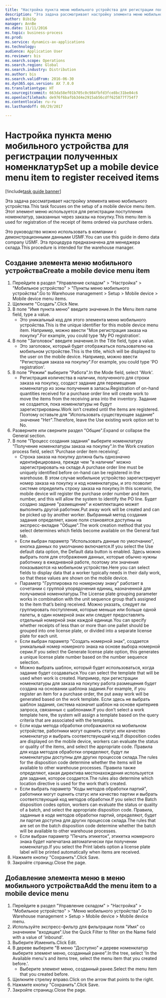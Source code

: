 ```yaml
--- 
title: "Настройка пункта меню мобильного устройства для регистрации полученных номенклатур"
description: "Эта задача рассматривает настройку элемента меню мобильного устройства."
author: BibiSp
manager: AnnBe
ms.date: 11/11/2016
ms.topic: business-process
ms.prod: 
ms.service: dynamics-ax-applications
ms.technology: 
audience: Application User
ms.reviewer: bis
ms.search.scope: Operations
ms.search.region: Global
ms.search.industry: Distribution
ms.author: bis
ms.search.validFrom: 2016-06-30
ms.dyn365.ops.version: AX 7.0.0
ms.translationtype: HT
ms.sourcegitcommit: 663da58ef01b705c0c984fbfd3fce8bc31be04c6
ms.openlocfilehash: de976f6bafbb3d4e2915ab56cdff625877f754f7
ms.contentlocale: ru-ru
ms.lasthandoff: 08/29/2017

---
```

# <a name="set-up-a-mobile-device-menu-item-to-register-received-items"></a><span data-ttu-id="1e55e-103">Настройка пункта меню мобильного устройства для регистрации полученных номенклатур</span><span class="sxs-lookup"><span data-stu-id="1e55e-103">Set up a mobile device menu item to register received items</span></span>

[!include[task guide banner](../../includes/task-guide-banner.md)]

<span data-ttu-id="1e55e-104">Эта задача рассматривает настройку элемента меню мобильного устройства.</span><span class="sxs-lookup"><span data-stu-id="1e55e-104">This task focuses on the setup of a mobile device menu item.</span></span> <span data-ttu-id="1e55e-105">Этот элемент меню используется для регистрации поступления номенклатур, заказанных через заказы на покупку.</span><span class="sxs-lookup"><span data-stu-id="1e55e-105">This menu item is used for registration of the receipt of items ordered via purchase orders.</span></span> 

<span data-ttu-id="1e55e-106">Это руководство можно использовать в компании с демонстрационными данными USMF.</span><span class="sxs-lookup"><span data-stu-id="1e55e-106">You can use this guide in demo data company USMF.</span></span> <span data-ttu-id="1e55e-107">Эта процедура предназначена для менеджера склада.</span><span class="sxs-lookup"><span data-stu-id="1e55e-107">This procedure is intended for the warehouse manager.</span></span>


## <a name="create-a-mobile-device-menu-item"></a><span data-ttu-id="1e55e-108">Создание элемента меню мобильного устройства</span><span class="sxs-lookup"><span data-stu-id="1e55e-108">Create a mobile device menu item</span></span>
1. <span data-ttu-id="1e55e-109">Перейдите в раздел "Управление складом" > "Настройка" > "Мобильное устройство" > "Пункты меню мобильного устройства".</span><span class="sxs-lookup"><span data-stu-id="1e55e-109">Go to Warehouse management > Setup > Mobile device > Mobile device menu items.</span></span>
2. <span data-ttu-id="1e55e-110">Щелкните "Создать".</span><span class="sxs-lookup"><span data-stu-id="1e55e-110">Click New.</span></span>
3. <span data-ttu-id="1e55e-111">В поле "Имя пункта меню" введите значение.</span><span class="sxs-lookup"><span data-stu-id="1e55e-111">In the Menu item name field, type a value.</span></span>
    * <span data-ttu-id="1e55e-112">Это уникальный код для этого элемента меню мобильного устройства.</span><span class="sxs-lookup"><span data-stu-id="1e55e-112">This is the unique identifier for this mobile device menu item.</span></span> <span data-ttu-id="1e55e-113">Например, можно ввести "Моя регистрация заказа на покупку".</span><span class="sxs-lookup"><span data-stu-id="1e55e-113">For example, you could type 'My PO registration'.</span></span>  
4. <span data-ttu-id="1e55e-114">В поле "Заголовок" введите значение.</span><span class="sxs-lookup"><span data-stu-id="1e55e-114">In the Title field, type a value.</span></span>
    * <span data-ttu-id="1e55e-115">Это заголовок, который будет отображаться пользователю на мобильном устройстве.</span><span class="sxs-lookup"><span data-stu-id="1e55e-115">This is the title, which will be displayed to the user on the mobile device.</span></span> <span data-ttu-id="1e55e-116">Например, можно ввести "Регистрация заказа на покупку".</span><span class="sxs-lookup"><span data-stu-id="1e55e-116">For example, you could type 'PO registration'.</span></span>  
5. <span data-ttu-id="1e55e-117">В поле "Режим" выберите "Работа".</span><span class="sxs-lookup"><span data-stu-id="1e55e-117">In the Mode field, select 'Work'.</span></span>
    * <span data-ttu-id="1e55e-118">Регистрация количества в наличии, полученного для строки заказа на покупку, создаст задание для перемещения номенклатур из зоны получения в запасы.</span><span class="sxs-lookup"><span data-stu-id="1e55e-118">Registration of on-hand quantities received for a purchase order line will create work to move the items from the receiving area into the inventory.</span></span> <span data-ttu-id="1e55e-119">Задание не создается, пока номенклатуры не будут зарегистрированы.</span><span class="sxs-lookup"><span data-stu-id="1e55e-119">Work isn’t created until the items are registered.</span></span>  <span data-ttu-id="1e55e-120">Поэтому оставьте для "Использовать существующее задание" значение "Нет".</span><span class="sxs-lookup"><span data-stu-id="1e55e-120">Therefore, leave the Use existing work option set to No.</span></span>  
6. <span data-ttu-id="1e55e-121">Разверните или сверните раздел "Общие".</span><span class="sxs-lookup"><span data-stu-id="1e55e-121">Expand or collapse the General section.</span></span>
7. <span data-ttu-id="1e55e-122">В поле "Процесс создания задания" выберите номенклатуру "Получение номенклатуры заказа на покупку".</span><span class="sxs-lookup"><span data-stu-id="1e55e-122">In the Work creation process field, select 'Purchase order item receiving'.</span></span>
    * <span data-ttu-id="1e55e-123">Строка заказа на покупку должна быть однозначно идентифицирована, прежде чем "в наличии" можно зарегистрировать на складе.</span><span class="sxs-lookup"><span data-stu-id="1e55e-123">A purchase order line must be uniquely identified before on-hand can be registered in the warehouse.</span></span> <span data-ttu-id="1e55e-124">В этом случае мобильное устройство зарегистрирует номер заказа на покупку и код номенклатуры, и это позволит системе определить строку заказа на покупку.</span><span class="sxs-lookup"><span data-stu-id="1e55e-124">In this scenario, the mobile device will register the purchase order number and item number, and this will allow the system to identify the PO line.</span></span> <span data-ttu-id="1e55e-125">Будет создано задание "размещение" и комплектацию может выполнить другой работник.</span><span class="sxs-lookup"><span data-stu-id="1e55e-125">Put away work will be created and can be picked up by another worker.</span></span>    <span data-ttu-id="1e55e-126">Выбранный метод создания задания определяет, какие поля становятся доступны на экспресс-вкладке "Общие".</span><span class="sxs-lookup"><span data-stu-id="1e55e-126">The work creation method that you select determines which fields become available on the General fast tab.</span></span>  
    * <span data-ttu-id="1e55e-127">Если выбран параметр "Использовать данные по умолчанию", кнопка данных по умолчанию включается.</span><span class="sxs-lookup"><span data-stu-id="1e55e-127">If you select the Use default data option, the Default data button is enabled.</span></span> <span data-ttu-id="1e55e-128">Здесь можно выбрать поля для отображения данных, которые обычно нужны работнику в ежедневной работе, поэтому эти значения показываются на мобильном устройстве.</span><span class="sxs-lookup"><span data-stu-id="1e55e-128">Here you can select fields to display data that a worker typically needs in their daily work, so that these values are shown on the mobile device.</span></span>  
    * <span data-ttu-id="1e55e-129">Параметр "Группировка по номерному знаку" работает в сочетании с группой упорядочения единиц, назначенной для получаемой номенклатуры.</span><span class="sxs-lookup"><span data-stu-id="1e55e-129">The License plate grouping parameter  works in combination with the unit sequence group that’s assigned to the item that’s being received.</span></span> <span data-ttu-id="1e55e-130">Можно указать, следует ли группировать поступления, которые меньше или больше одной палеты, в один номерной знак или следует предоставлять отдельный номерной знак каждой единице.</span><span class="sxs-lookup"><span data-stu-id="1e55e-130">You can specify whether receipts of less than or more than one pallet should be grouped into one license plate, or divided into a separate license plate for each unit.</span></span>  
    * <span data-ttu-id="1e55e-131">Если выбран параметр "Создать номерной знак", создается уникальный номер номерного знака на основе выбора номерной серии.</span><span class="sxs-lookup"><span data-stu-id="1e55e-131">If you select the Generate license plate  option, this generates a unique license plate number based on the number sequence selection.</span></span>   
    * <span data-ttu-id="1e55e-132">Можно выбрать шаблон, который будет использоваться, когда задание будет создаваться.</span><span class="sxs-lookup"><span data-stu-id="1e55e-132">You can select the template that will be used when work is created.</span></span> <span data-ttu-id="1e55e-133">Например, при регистрации номенклатуры для заказа на покупку работа размещения будет создана на основании шаблона задания.</span><span class="sxs-lookup"><span data-stu-id="1e55e-133">For example, if you register an item for a purchase order, the put away work will be generated based on the work template.</span></span> <span data-ttu-id="1e55e-134">Если здесь не выбрать шаблон задания, система назначит шаблон на основе критериев запроса, связанных с шаблонами.</span><span class="sxs-lookup"><span data-stu-id="1e55e-134">If you don’t select a work template here, the system will assign a template based on the query criteria that are associated with the templates.</span></span>  
    * <span data-ttu-id="1e55e-135">Если коды метода обработки отображаются на мобильном устройстве, работники могут оценить статус или качество номенклатур и выбрать соответствующий код.</span><span class="sxs-lookup"><span data-stu-id="1e55e-135">If disposition codes are displayed on the mobile device, workers can evaluate the status or quality of the items, and select the appropriate code.</span></span> <span data-ttu-id="1e55e-136">Правила для кода методов обработки определяют, будут ли номенклатуры доступны для других процессов склада.</span><span class="sxs-lookup"><span data-stu-id="1e55e-136">The rules for  the disposition code determine whether the items will be available to other warehouse processes.</span></span> <span data-ttu-id="1e55e-137">Правила также определяют, какая директива местонахождения используется для задания, которое создается.</span><span class="sxs-lookup"><span data-stu-id="1e55e-137">The rules also determine which location directive is used for the work that’s created.</span></span>   
    * <span data-ttu-id="1e55e-138">Если выбрать параметр "Коды методов обработки партий", работники могут оценить статус или качество партии и выбрать соответствующий код методов обработки.</span><span class="sxs-lookup"><span data-stu-id="1e55e-138">If you select the Batch disposition codes option, workers can evaluate the status or quality of a batch, and select the appropriate disposition code.</span></span>  <span data-ttu-id="1e55e-139">Правила, заданные в коде методов обработки партий, определяют, будет ли партия доступна для других процессов склада.</span><span class="sxs-lookup"><span data-stu-id="1e55e-139">The rules that are set on the batch disposition code determine whether the batch will be available to other warehouse processes.</span></span>  
    * <span data-ttu-id="1e55e-140">Если выбран параметр "Печать этикеток", этикетка номерного знака будет напечатана автоматически при получении номенклатур.</span><span class="sxs-lookup"><span data-stu-id="1e55e-140">If you select the Print labels option a license plate label will be printed automatically when items are received.</span></span>  
8. <span data-ttu-id="1e55e-141">Нажмите кнопку "Сохранить".</span><span class="sxs-lookup"><span data-stu-id="1e55e-141">Click Save.</span></span>
9. <span data-ttu-id="1e55e-142">Закройте страницу.</span><span class="sxs-lookup"><span data-stu-id="1e55e-142">Close the page.</span></span>

## <a name="add-the-menu-item-to-a-mobile-device-menu"></a><span data-ttu-id="1e55e-143">Добавление элемента меню в меню мобильного устройства</span><span class="sxs-lookup"><span data-stu-id="1e55e-143">Add the menu item to a mobile device menu</span></span>
1. <span data-ttu-id="1e55e-144">Перейдите в раздел "Управление складом" > "Настройка" > "Мобильное устройство" > "Меню мобильного устройства".</span><span class="sxs-lookup"><span data-stu-id="1e55e-144">Go to Warehouse management > Setup > Mobile device > Mobile device menu.</span></span>
2. <span data-ttu-id="1e55e-145">Используйте экспресс-фильтр для фильтрации поля "Имя" со значением "входящее".</span><span class="sxs-lookup"><span data-stu-id="1e55e-145">Use the Quick Filter to filter on the Name field with a value of 'inbound'.</span></span>
3. <span data-ttu-id="1e55e-146">Выберите Изменить.</span><span class="sxs-lookup"><span data-stu-id="1e55e-146">Click Edit.</span></span>
4. <span data-ttu-id="1e55e-147">В дереве выберите "В меню "Доступно" и дереве номенклатур выберите элемент меню, созданный ранее".</span><span class="sxs-lookup"><span data-stu-id="1e55e-147">In the tree, select 'In the Available menu's and items tree, select the menu item that you created before.'.</span></span>
    * <span data-ttu-id="1e55e-148">Выберите элемент меню, созданный ранее.</span><span class="sxs-lookup"><span data-stu-id="1e55e-148">Select the menu item that you created before.</span></span>  
5. <span data-ttu-id="1e55e-149">Щелкните стрелку вправо.</span><span class="sxs-lookup"><span data-stu-id="1e55e-149">Click on the arrow that points to the right.</span></span>
6. <span data-ttu-id="1e55e-150">Нажмите кнопку "Сохранить".</span><span class="sxs-lookup"><span data-stu-id="1e55e-150">Click Save.</span></span>
7. <span data-ttu-id="1e55e-151">Закройте страницу.</span><span class="sxs-lookup"><span data-stu-id="1e55e-151">Close the page.</span></span>


